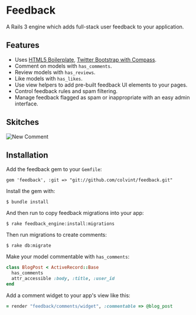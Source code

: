 # Feedback

A Rails 3 engine which adds full-stack user feedback to your application.

## <a name="features"></a>Features

* Uses [HTML5 Boilerplate](https://github.com/sporkd/compass-h5bp), [Twitter Bootstrap with Compass](https://github.com/vwall/compass-twitter-bootstrap).
* Comment on models with `has_comments`.
* Review models with `has_reviews`.
* Like models with `has_likes`.
* Use view helpers to add pre-built feedback UI elements to your pages.
* Control feedback rules and spam filtering.
* Manage feedback flagged as spam or inappropriate with an easy admin interface.

## <a name="demo"></a>Skitches

![New Comment](https://img.skitch.com/20120508-txqhkcxqiqwrp82hwsc1xdag19.jpg)

## <a name="installation"></a>Installation
Add the feedback gem to your `Gemfile`:

    gem 'feedback', :git => "git://github.com/colvint/feedback.git"

Install the gem with:

    $ bundle install

And then run to copy feedback migrations into your app:

    $ rake feedback_engine:install:migrations

Then run migrations to create comments:

    $ rake db:migrate
    
Make your model commentable with `has_comments`:

```ruby
class BlogPost < ActiveRecord::Base
  has_comments
  attr_accessible :body, :title, :user_id
end
```
Add a comment widget to your app's view like this:

```ruby
= render "feedback/comments/widget", :commentable => @blog_post
```
